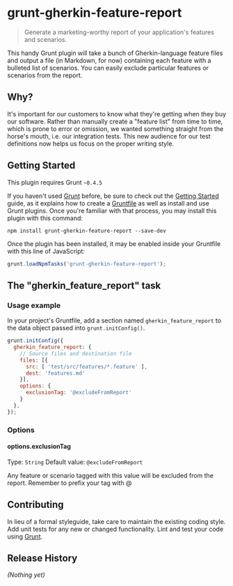 # grunt-gherkin-feature-report

> Generate a marketing-worthy report of your application's features and scenarios.

This handy Grunt plugin will take a bunch of Gherkin-language feature files and output a file
(in Markdown, for now) containing each feature with a bulleted list of scenarios. You can easily exclude
particular features or scenarios from the report.

## Why?

It's important for our customers to know what they're getting when they buy our software.
Rather than manually create a "feature list" from time to time, which is prone to error
or omission, we wanted something straight from the horse's mouth, i.e. our integration tests.
This new audience for our test definitions now helps us focus on the proper writing style.

## Getting Started
This plugin requires Grunt `~0.4.5`

If you haven't used [Grunt](http://gruntjs.com/) before, be sure to check out the [Getting Started](http://gruntjs.com/getting-started) guide, as it explains how to create a [Gruntfile](http://gruntjs.com/sample-gruntfile) as well as install and use Grunt plugins. Once you're familiar with that process, you may install this plugin with this command:

```shell
npm install grunt-gherkin-feature-report --save-dev
```

Once the plugin has been installed, it may be enabled inside your Gruntfile with this line of JavaScript:

```js
grunt.loadNpmTasks('grunt-gherkin-feature-report');
```

## The "gherkin_feature_report" task

### Usage example
In your project's Gruntfile, add a section named `gherkin_feature_report` to the data object passed into `grunt.initConfig()`.

```js
grunt.initConfig({
  gherkin_feature_report: {
    // Source files and destination file
    files: [{
      src: [ 'test/src/features/*.feature' ],
      dest: 'features.md'
    }],
    options: {
      exclusionTag: '@excludeFromReport'
    }
  },
});
```

### Options

#### options.exclusionTag
Type: `String`
Default value: `@excludeFromReport`

Any feature or scenario tagged with this value will be excluded from the report. Remember to prefix your tag with @

## Contributing
In lieu of a formal styleguide, take care to maintain the existing coding style. Add unit tests for any new or changed functionality. Lint and test your code using [Grunt](http://gruntjs.com/).

## Release History
_(Nothing yet)_
